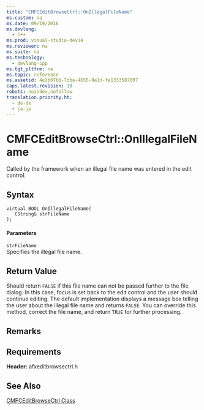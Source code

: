 ```yaml
---
title: "CMFCEditBrowseCtrl::OnIllegalFileName"
ms.custom: na
ms.date: 09/19/2016
ms.devlang: 
  - C++
ms.prod: visual-studio-dev14
ms.reviewer: na
ms.suite: na
ms.technology: 
  - devlang-cpp
ms.tgt_pltfrm: na
ms.topic: reference
ms.assetid: 4e1b07b6-7dba-4655-9a1d-fe1333587007
caps.latest.revision: 10
robots: noindex,nofollow
translation.priority.ht: 
  - de-de
  - ja-jp
---
```

# CMFCEditBrowseCtrl::OnIllegalFileName
Called by the framework when an illegal file name was entered in the edit control.  
  
## Syntax  
  
```  
virtual BOOL OnIllegalFileName(  
   CString& strFileName  
);  
```  
  
#### Parameters  
 `strFileName`  
 Specifies the illegal file name.  
  
## Return Value  
 Should return `FALSE` if this file name can not be passed further to the file dialog. In this case, focus is set back to the edit control and the user should continue editing. The default implementation displays a message box telling the user about the illegal file name and returns `FALSE`. You can override this method, correct the file name, and return `TRUE` for further processing.  
  
## Remarks  
  
## Requirements  
 **Header:** afxeditbrowsectrl.h  
  
## See Also  
 [CMFCEditBrowseCtrl Class](../vs140/CMFCEditBrowseCtrl-Class.md)